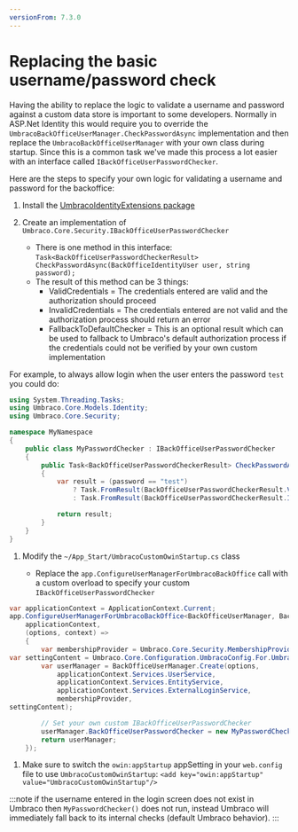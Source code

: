 ```yaml
---
versionFrom: 7.3.0
---
```


# Replacing the basic username/password check

Having the ability to replace the logic to validate a username and password against a custom data store is important to some developers. Normally in ASP.Net Identity this
would require you to override the `UmbracoBackOfficeUserManager.CheckPasswordAsync` implementation and then replace the `UmbracoBackOfficeUserManager` with your own class during startup.
Since this is a common task we've made this process a lot easier with an interface called `IBackOfficeUserPasswordChecker`.

Here are the steps to specify your own logic for validating a username and password for the backoffice:

1. Install the [UmbracoIdentityExtensions package](https://github.com/umbraco/UmbracoIdentityExtensions)

1. Create an implementation of `Umbraco.Core.Security.IBackOfficeUserPasswordChecker`

    * There is one method in this interface: `Task<BackOfficeUserPasswordCheckerResult> CheckPasswordAsync(BackOfficeIdentityUser user, string password);`
    * The result of this method can be 3 things:
        * ValidCredentials = The credentials entered are valid and the authorization should proceed
        * InvalidCredentials = The credentials entered are not valid and the authorization process should return an error
        * FallbackToDefaultChecker = This is an optional result which can be used to fallback to Umbraco's default authorization process if the credentials could not be verified by your own custom implementation

For example, to always allow login when the user enters the password `test` you could do:

```C#
using System.Threading.Tasks;
using Umbraco.Core.Models.Identity;
using Umbraco.Core.Security;

namespace MyNamespace
{
    public class MyPasswordChecker : IBackOfficeUserPasswordChecker
    {
        public Task<BackOfficeUserPasswordCheckerResult> CheckPasswordAsync(BackOfficeIdentityUser user, string password)
        {
            var result = (password == "test")
                ? Task.FromResult(BackOfficeUserPasswordCheckerResult.ValidCredentials)
                : Task.FromResult(BackOfficeUserPasswordCheckerResult.InvalidCredentials);

            return result;
        }
    }
}
```

1. Modify the `~/App_Start/UmbracoCustomOwinStartup.cs` class

    * Replace the `app.ConfigureUserManagerForUmbracoBackOffice` call with a custom overload to specify your custom `IBackOfficeUserPasswordChecker`

```C#
var applicationContext = ApplicationContext.Current;
app.ConfigureUserManagerForUmbracoBackOffice<BackOfficeUserManager, BackOfficeIdentityUser>(
    applicationContext,
    (options, context) =>
    {
        var membershipProvider = Umbraco.Core.Security.MembershipProviderExtensions.GetUsersMembershipProvider().AsUmbracoMembershipProvider();
var settingContent = Umbraco.Core.Configuration.UmbracoConfig.For.UmbracoSettings().Content;
        var userManager = BackOfficeUserManager.Create(options,
            applicationContext.Services.UserService,
            applicationContext.Services.EntityService,
            applicationContext.Services.ExternalLoginService,
            membershipProvider,
settingContent);

        // Set your own custom IBackOfficeUserPasswordChecker
        userManager.BackOfficeUserPasswordChecker = new MyPasswordChecker();
        return userManager;
    });
```

1. Make sure to switch the `owin:appStartup` appSetting in your `web.config` file to use `UmbracoCustomOwinStartup`: `<add key="owin:appStartup" value="UmbracoCustomOwinStartup"/>`

:::note
if the username entered in the login screen does not exist in Umbraco then `MyPasswordChecker()` does not run, instead Umbraco will immediately fall back to its internal checks (default Umbraco behavior).
:::
